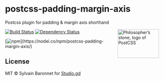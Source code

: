 # postcss-padding-margin-axis
Postcss plugin for padding & margin axis shorthand

<img align="right" width="135" height="95"
  title="Philosopher’s stone, logo of PostCSS"
  src="http://postcss.github.io/postcss/logo-leftp.png">


[![Build Status][ci-img]][ci] [![Dependency Status][daviddm-image]][daviddm-url]

[![npm](https://nodei.co/npm/postcss-padding-margin-axis.svg?)](https://nodei.co/npm/postcss-padding-margin-axis/)


[PostCSS]: https://github.com/postcss/postcss
[ci-img]:  https://travis-ci.org/sylvainbaronnet/postcss-padding-margin-axis.svg
[ci]:      https://travis-ci.org/sylvainbaronnet/postcss-padding-margin-axis
[npm-url]: https://www.npmjs.com/package/postcss-padding-margin-axis
[npm-image]: https://badge.fury.io/js/postcss-position.svg
[daviddm-image]: https://david-dm.org/sylvainbaronnet/postcss-padding-margin-axis.svg
[daviddm-url]: https://david-dm.org/sylvainbaronnet/postcss-padding-margin-axis




## License

MIT © Sylvain Baronnet for [Studio.gd](http://studio.gd)